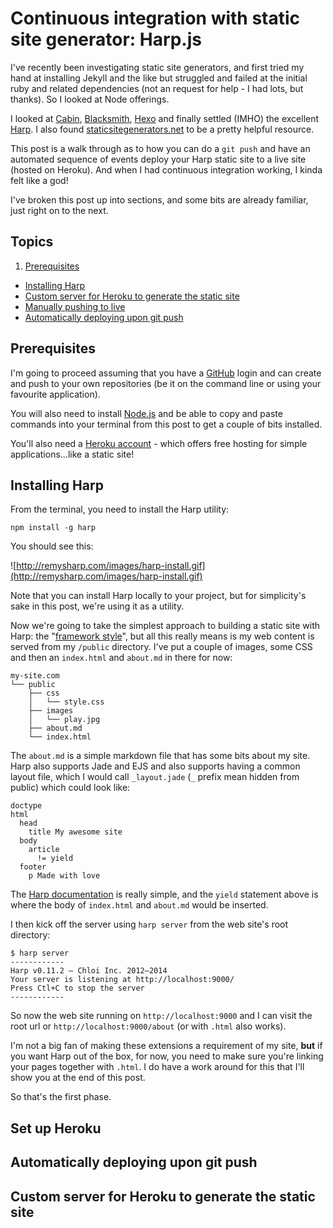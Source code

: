 # Continuous integration with static site generator: Harp.js

I've recently been investigating static site generators, and first tried my hand at installing Jekyll and the like but struggled and failed at the initial ruby and related dependencies (not an request for help - I had lots, but thanks). So I looked at Node offerings.

I looked at [Cabin](http://cabinjs.com), [Blacksmith](https://github.com/flatiron/blacksmith), [Hexo](http://zespia.tw/hexo/) and finally settled (IMHO) the excellent [Harp](http://harpjs.com). I also found [staticsitegenerators.net](http://staticsitegenerators.net/) to be a pretty helpful resource.

This post is a walk through as to how you can do a `git push` and have an automated sequence of events deploy your Harp static site to a live site (hosted on Heroku). And when I had continuous integration working, I kinda felt like a god!

I've broken this post up into sections, and some bits are already familiar,
just right on to the next.

<!-- more -->

## Topics

1. [Prerequisites](#prerequisites)
- [Installing Harp](#gettingharp)
- [Custom server for Heroku to generate the static site](#customserverforherokutogeneratethestaticsite)
- [Manually pushing to live](#manuallypushingtolive)
- [Automatically deploying upon git push](#automaticallydeployingupongitpush)

## Prerequisites

I'm going to proceed assuming that you have a [GitHub](http://github.com) login
and can create and push to your own repositories (be it on the command line or using your favourite application).

You will also need to install [Node.js](http://nodejs.org) and be able to copy
and paste commands into your terminal from this post to get a couple of bits
installed.

You'll also need a [Heroku account](https://www.heroku.com/) - which offers free hosting for simple applications...like a static site!

## Installing Harp

From the terminal, you need to install the Harp utility:

```nohighlight
npm install -g harp
```

You should see this:

![http://remysharp.com/images/harp-install.gif](http://remysharp.com/images/harp-install.gif)

Note that you can install Harp locally to your project, but for simplicity's sake in this post, we're using it as a utility.

Now we're going to take the simplest approach to building a static site with Harp: the "[framework style]()", but all this really means is my web content is served from my `/public` directory. I've put a couple of images, some CSS and then an `index.html` and `about.md` in there for now:

```nohighlight
my-site.com
└── public
    ├── css
    │   └── style.css
    ├── images
    │   └── play.jpg
    ├── about.md
    └── index.html
```

The `about.md` is a simple markdown file that has some bits about my site. Harp
also supports Jade and EJS and also supports having a common layout file, which
I would call `_layout.jade` (`_` prefix mean hidden from public) which could look like:

```jade
doctype
html
  head
    title My awesome site
  body
    article
      != yield
  footer
    p Made with love
```

The [Harp documentation](http://harpjs.com/docs/) is really simple, and the
`yield` statement above is where the body of `index.html` and `about.md` would
be inserted.

I then kick off the server using `harp server` from the web site's root directory:

```nohighlight
$ harp server
------------
Harp v0.11.2 – Chloi Inc. 2012–2014
Your server is listening at http://localhost:9000/
Press Ctl+C to stop the server
------------
```

So now the web site running on `http://localhost:9000` and I can visit the root
url or `http://localhost:9000/about` (or with `.html` also works).

I'm not a big fan of making these extensions a requirement of my site, **but**
if you want Harp out of the box, for now, you need to make sure you're linking
your pages together with `.html`. I do have a work around for this that I'll show you at the end of this post.

So that's the first phase.

## Set up Heroku



## Automatically deploying upon git push

## Custom server for Heroku to generate the static site
